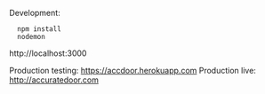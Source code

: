 Development:
```
  npm install
  nodemon
```
http://localhost:3000

Production testing: https://accdoor.herokuapp.com
Production live: http://accuratedoor.com
